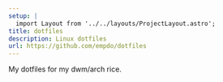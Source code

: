 ```yaml
---
setup: |
  import Layout from '../../layouts/ProjectLayout.astro';
title: dotfiles 
description: Linux dotfiles
url: https://github.com/empdo/dotfiles
---
```

My dotfiles for my dwm/arch rice.